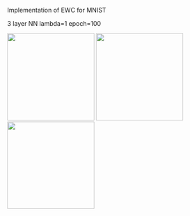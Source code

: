 Implementation of EWC for MNIST

3 layer NN
lambda=1 epoch=100

<img src="https://github.com/okdshin/EWC/blob/master/example_result/train_task_a.png?raw=true" width="200">
<img src="https://github.com/okdshin/EWC/blob/master/example_result/train_task_ab.png?raw=true" width="200">
<img src="https://github.com/okdshin/EWC/blob/master/example_result/train_task_ab_with_ewc.png?raw=true" width="200">
